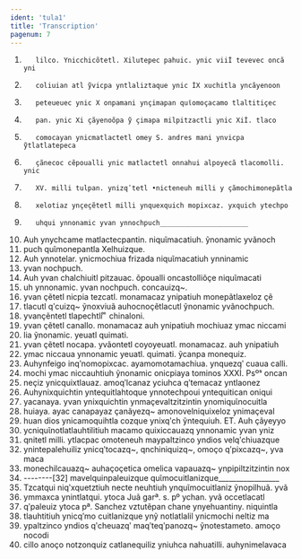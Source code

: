 ```yaml
---
ident: 'tula1'
title: 'Transcription'
pagenum: 7
---
```

1.        lilco. Ynicchicõtetl. Xilutepec pahuic. ynic viiİ tevevec oncã yni
2.        coliuian atl ỹvicpa yntlaliztaque ynic İX xuchitla yncãyenoon
3.        peteueuec ynic X onpamani ynҫimapan quῖomoҫacamo tlaltitiҫec
4.        pan. ynic Xi ҫãyenoõpa ỹ ҫimapa milpitzactli ynic Xiİ. tlaco
5.        comocayan ynicmatlactetl omey S. andres mani ynvicpa ỹtlatlatepeca
6.        ҫãnecoc cẽpoualli ynic matlactetl onnahui alpoyecã tlacomolli. ynic
7.        XV. milli tulpan. ynizqʹtetl •nicteneuh milli y ҫãmochimonepãtla
8.        xelotiaz ynҫeҫẽtetl milli ynquexquich mopixcaz. yxquich ytechpo
9.        uhqui ynnonamic yvan ynnochpuch______________________
10. Auh ynychcame matlactecpantin. niquῖmacatiuh. ỹnonamic yvãnoch
11. puch quῖmonepantla Xelhuizque.
12. Auh ynnotelar. ynicmochiua frizada niquῖmacatiuh ynninamic
13. yvan nochpuch.
14. Auh yvan chalchiuitl pitzauac. õpoualli oncastolliõҫe niquῖmacati
15. uh ynnonamic. yvan nochpuch. concauizq~.
16. yvan ҫẽtetl nicpia tezcatl. monamacaz ynipatiuh monepãtlaxeloz ҫẽ
17. tlacutl qʹcuizq~ ỹnoxviuã auhocnoҫẽtlacutl ỹnonamic yvãnochpuch.
18. yvanҫẽntetl tlapechtli  ͦ ͦ chinaloni.
19. yvan ҫẽtetl canallo. monamacaz auh ynipatiuh mochiuaz ymac niccami
20. lia ỹnonamic. yeuatl quimati.
21. yvan ҫẽtetl nocapa. yvãontetl coyoyeuatl. monamacaz. auh ynipatiuh
22. ymac niccaua ynnonamic yeuatl. quimati. ỹcanpa monequiz.
23. Auhynfeigo inqʹnomopixcac. ayamomotamachiua. ynquezqʹ cuaua calli.
24. mochi ymac niccauhtiuh ỹnonamic onicpiaya tominos XXXİ. Psºˢ oncan
25. neҫiz ynicquixtlauaz. amoqʹlcanaz yciuhca qʹtemacaz yntlaonez
26. Auhynixquichtin yntequitlahtoque ynnotechpoui yntequitican oniqui
27. yacanaya. yvan ynixquichtin ynmaҫevaltzitzintin ynomiquῖnocuitla
28. huiaya. ayac canapayaz ҫanãyezq~ amonovelniquixeloz ynimaҫeval
29. huan dios ynicamoquihtla cozque ynixqʹch ỹntequiuh. ET. Auh ҫãyeyyo
30. ycniquῖnotlatlauhtilitiuh macamo quixiccauazq ynnonamic yvan yniz
31. qnitetl milli. ytlacpac omoteneuh maypaltzinco yndios velqʹchiuazque
32. ynintepalehuiliz ynicqʹtocazq~, qnchiniquizq~, omoҫo qʹpixcazq~, yva maca
33. monechilcauazq~ auhaҫoҫetica omelica vapauazq~ ynpipiltzitzintin nox
34. --------[32] mavelquinpaleuizque quῖmocuitlanizque_________________
35. Tzcatqui niqʹxquetztiuh necte neuhtiuh ynquῖmocuitlaniz ỹnopilhuã. yvã
36. ymmaxca ynintlatqui. ytoca Juã garª. s. pº ychan. yvã occetlacatl
37. qʹpaleuiz ytoca pª. Sanchez vztutẽpan chane ynyehuantiny. niquintla
38. tlauhtitiuh ynicqʹmo cuitlanizque ynỹ notlatlalil ynicmochi neltiz ma
39. ypaltzinco yndios qʹcheuazqʹ maqʹteqʹpanozq~ ỹnotestameto. amoҫo nocodi
40. cillo anoҫo notzonquiz catlanequiliz yniuhca nahuatilli. auhynimelavaca      
